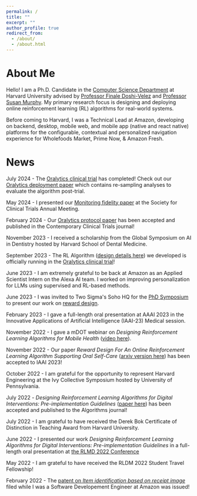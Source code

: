 ```yaml
---
permalink: /
title: ""
excerpt: ""
author_profile: true
redirect_from:
  - /about/
  - /about.html
---
```


# About Me
Hello! I am a Ph.D. Candidate in the [Computer Science Department](https://www.seas.harvard.edu/computer-science) at Harvard University advised by [Professor Finale Doshi-Velez](https://finale.seas.harvard.edu/) and [Professor Susan Murphy](http://people.seas.harvard.edu/~samurphy/). My primary research focus is designing and deploying online reinforcement learning (RL) algorithms for real-world systems.

Before coming to Harvard, I was a Technical Lead at Amazon, developing on backend, desktop, mobile web, and mobile app (native and react native) platforms for the configurable, contextual and personalized navigation experience for Wholefoods Market, Prime Now, & Amazon Fresh.

# News

July 2024 - The [Oralytics clinical trial](https://clinicaltrials.gov/study/NCT05624489) has completed! Check out our [Oralytics deployment paper](https://arxiv.org/pdf/2409.02069) which contains re-sampling analyses to evaluate the algorithm post-trial.

May 2024 - I presented our [Monitoring fidelity paper](https://arxiv.org/pdf/2402.17003) at the Society for Clinical Trials Annual Meeting. 

February 2024 - Our [Oralytics protocol paper](https://www.sciencedirect.com/science/article/abs/pii/S1551714424000387) has been accepted and published in the Contemporary Clinical Trials journal!

November 2023 - I received a scholarship from the Global Symposium on AI in Dentistry hosted by Harvard School of Dental Medicine.

September 2023 - The RL Algorithm ([design details here](https://arxiv.org/pdf/2406.13127)) we developed is officially running in the [Oralytics clinical trial](https://clinicaltrials.gov/study/NCT05624489)!

June 2023 - I am extremely grateful to be back at Amazon as an Applied Scientist Intern on the Alexa AI team. I worked on improving personalization for LLMs using supervised and RL-based methods.

June 2023 - I was invited to Two Sigma's Soho HQ for the [PhD Symposium](https://www.twosigma.com/events/the-discovery-two-sigma-phd-symposium-2023/) to present our work on [reward design](https://arxiv.org/pdf/2208.07406).

February 2023 - I gave a full-length oral presentation at AAAI 2023 in the Innovative Applications of Artificial Intelligence (IAAI-23) Medical session.

November 2022 - I gave a mDOT webinar on *Designing Reinforcement Learning Algorithms for Mobile Health* ([video here](https://www.youtube.com/watch?v=2Nj3YnEgSO0)).

November 2022 - Our paper *Reward Design For An Online Reinforcement Learning Algorithm Supporting Oral Self-Care* ([arxiv version here](https://arxiv.org/abs/2208.07406)) has been accepted to IAAI 2023!

October 2022 - I am grateful for the opportunity to represent Harvard Engineering at the Ivy Collective Symposium hosted by University of Pennsylvania. 

July 2022 - *Designing Reinforcement Learning Algorithms for Digital Interventions: Pre-implementation Guidelines* ([paper here](https://www.mdpi.com/1999-4893/15/8/255)) has been accepted and published to the Algorithms journal!

July 2022 - I am grateful to have received the
Derek Bok Certificate of Distinction in Teaching Award from Harvard University.

June 2022 - I presented our work *Designing Reinforcement Learning Algorithms for Digital Interventions: Pre-implementation Guidelines* in a full-length oral presentation at [the RLMD 2022 Conference](https://rldm.org/)

May 2022 - I am grateful to have received the RLDM 2022 Student Travel Fellowship!

February 2022 - The [patent on *Item identification based on receipt image*](https://patents.justia.com/patent/11257049) filed while I was a Software Developement Engineer at Amazon was issued!

